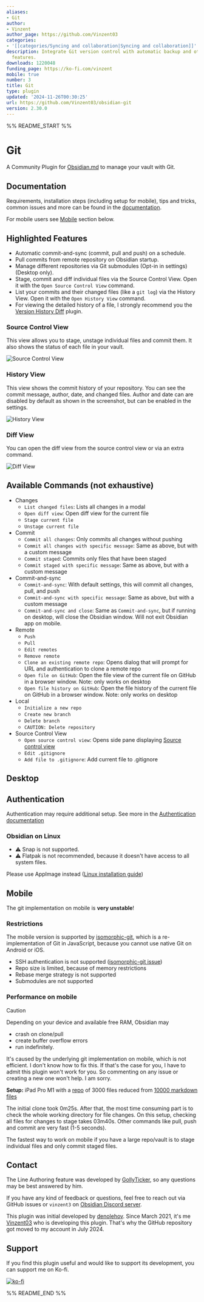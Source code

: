 ```yaml
---
aliases:
- Git
author:
- Vinzent
author_page: https://github.com/Vinzent03
categories:
- '[[categories/Syncing and collaboration|Syncing and collaboration]]'
description: Integrate Git version control with automatic backup and other advanced
  features.
downloads: 1220048
funding_page: https://ko-fi.com/vinzent
mobile: true
number: 3
title: Git
type: plugin
updated: '2024-11-26T00:30:25'
url: https://github.com/Vinzent03/obsidian-git
version: 2.30.0
---
```


%% README_START %%

# Git

A Community Plugin for [Obsidian.md](https://obsidian.md) to manage your vault with Git.

## Documentation

Requirements, installation steps (including setup for mobile), tips and tricks, common issues and more can be found in the [documentation](https://publish.obsidian.md/git-doc).

For mobile users see [Mobile](#mobile) section below.

## Highlighted Features

- Automatic commit-and-sync (commit, pull and push) on a schedule.
- Pull commits from remote repository on Obsidian startup.
- Manage different repositories via Git submodules (Opt-in in settings) (Desktop only).
- Stage, commit and diff individual files via the Source Control View. Open it with the `Open Source Control View` command.
- List your commits and their changed files (like a `git log`) via the History View. Open it with the `Open History View` command.
- For viewing the detailed history of a file, I strongly recommend you the [Version History Diff](obsidian://show-plugin?id=obsidian-version-history-diff) plugin.

### Source Control View

This view allows you to stage, unstage individual files and commit them. It also shows the status of each file in your vault.

![Source Control View](https://raw.githubusercontent.com/Vinzent03/obsidian-git/master/images/source-view.png)

### History View

This view shows the commit history of your repository. You can see the commit message, author, date, and changed files. Author and date can are disabled by default as shown in the screenshot, but can be enabled in the settings.

![History View](https://raw.githubusercontent.com/Vinzent03/obsidian-git/master/images/history-view.png)

### Diff View 

You can open the diff view from the source control view or via an extra command.

![Diff View](https://raw.githubusercontent.com/Vinzent03/obsidian-git/master/images/diff-view.png)

## Available Commands (not exhaustive)

- Changes
  - `List changed files`: Lists all changes in a modal
  - `Open diff view`: Open diff view for the current file
  - `Stage current file`
  - `Unstage current file`
- Commit
  - `Commit all changes`: Only commits all changes without pushing
  - `Commit all changes with specific message`: Same as above, but with a custom message
  - `Commit staged`: Commits only files that have been staged
  - `Commit staged with specific message`: Same as above, but with a custom message
- Commit-and-sync
  - `Commit-and-sync`: With default settings, this will commit all changes, pull, and push
  - `Commit-and-sync with specific message`: Same as above, but with a custom message
  - `Commit-and-sync and close`: Same as `Commit-and-sync`, but if running on desktop, will close the Obsidian window. Will not exit Obsidian app on mobile.
- Remote
  - `Push`
  - `Pull`
  - `Edit remotes`
  - `Remove remote`
  - `Clone an existing remote repo`: Opens dialog that will prompt for URL and authentication to clone a remote repo
  - `Open file on GitHub`: Open the file view of the current file on GitHub in a browser window. Note: only works on desktop
  - `Open file history on GitHub`: Open the file history of the current file on GitHub in a browser window. Note: only works on desktop
- Local
  - `Initialize a new repo`
  - `Create new branch`
  - `Delete branch`
  - `CAUTION: Delete repository`
- Source Control View
  - `Open source control view`: Opens side pane displaying [Source control view](#sidebar-view)
  - `Edit .gitignore`
  - `Add file to .gitignore`: Add current file to .gitignore

## Desktop

## Authentication

Authentication may require additional setup. See more in the [Authentication documentation](https://publish.obsidian.md/git-doc/Authentication)

### Obsidian on Linux

- ⚠ Snap is not supported.
- ⚠ Flatpak is not recommended, because it doesn't have access to all system files.

Please use AppImage instead ([Linux installation guide](https://publish.obsidian.md/git-doc/Installation#Linux))

## Mobile

The git implementation on mobile is **very unstable**!

### Restrictions

The mobile version is supported by [isomorphic-git](https://isomorphic-git.org/), which is a re-implementation of Git in JavaScript, because you cannot use native Git on Android or iOS.

- SSH authentication is not supported ([isomorphic-git issue](https://github.com/isomorphic-git/isomorphic-git/issues/231))
- Repo size is limited, because of memory restrictions
- Rebase merge strategy is not supported
- Submodules are not supported

### Performance on mobile

> [!caution]
> Depending on your device and available free RAM, Obsidian may
>
> - crash on clone/pull
> - create buffer overflow errors
> - run indefinitely.
>
> It's caused by the underlying git implementation on mobile, which is not efficient. I don't know how to fix this. If that's the case for you, I have to admit this plugin won't work for you. So commenting on any issue or creating a new one won't help. I am sorry.

**Setup:** iPad Pro M1 with a [repo](https://github.com/Vinzent03/obsidian-git-stress-test) of 3000 files reduced from [10000 markdown files](https://github.com/Zettelkasten-Method/10000-markdown-files)

The initial clone took 0m25s. After that, the most time consuming part is to check the whole working directory for file changes. On this setup, checking all files for changes to stage takes 03m40s. Other commands like pull, push and commit are very fast (1-5 seconds).

The fastest way to work on mobile if you have a large repo/vault is to stage individual files and only commit staged files.

## Contact

The Line Authoring feature was developed by [GollyTicker](https://github.com/GollyTicker), so any questions may be best answered by him.

If you have any kind of feedback or questions, feel free to reach out via GitHub issues or `vinzent3` on [Obsidian Discord server](https://discord.com/invite/veuWUTm).

This plugin was initial developed by [denolehov](https://github.com/denolehov). Since March 2021, it's me [Vinzent03](https://github.com/Vinzent03) who is developing this plugin. That's why the GitHub repository got moved to my account in July 2024.

## Support

If you find this plugin useful and would like to support its development, you can support me on Ko-fi.

[![ko-fi](https://ko-fi.com/img/githubbutton_sm.svg)](https://ko-fi.com/F1F195IQ5)


%% README_END %%